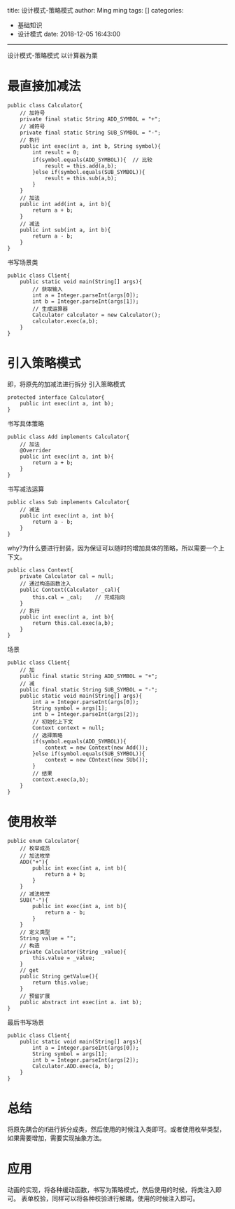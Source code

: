 title: 设计模式-策略模式
author: Ming ming
tags: []
categories:
  - 基础知识
  - 设计模式
date: 2018-12-05 16:43:00
---
设计模式-策略模式
以计算器为栗
# 最直接加减法
```
public class Calculator{
	// 加符号
	private final static String ADD_SYMBOL = "+";
	// 减符号
	private final static String SUB_SYMBOL = "-";
	// 执行
	public int exec(int a, int b, String symbol){
		int result = 0;
		if(symbol.equals(ADD_SYMBOL)){	// 比较
			result = this.add(a,b);
		}else if(symbol.equals(SUB_SYMBOL)){
			result = this.sub(a,b);
		}
	}
	// 加法
	public int add(int a, int b){
		return a + b;
	}
	// 减法
	public int sub(int a, int b){
		return a - b;
	}
}
```
书写场景类
```
public class Client{
	public static void main(String[] args){
		// 获取输入
		int a = Integer.parseInt(args[0]);
		int b = Integer.parseInt(args[1]);
		// 生成运算器
		Calculator calculator = new Calculator();
		calculator.exec(a,b);
	}
}
```
# 引入策略模式
即，将原先的加减法进行拆分
引入策略模式
```
protected interface Calculator{
	public int exec(int a, int b);
}
```
书写具体策略
```
public class Add implements Calculator{
	// 加法
	@Overrider
	public int exec(int a, int b){
		return a + b;	
	}
}
```
书写减法运算
```
public class Sub implements Calculator{
	// 减法
	public int exec(int a, int b){
		return a - b;
	}
}
```
why?为什么要进行封装，因为保证可以随时的增加具体的策略，所以需要一个上下文。
```
public class Context{
	private Calculator cal = null;
	// 通过构造函数注入
	public Context(Calculator _cal){
		this.cal = _cal;	// 完成指向
	}
	// 执行
	public int exec(int a, int b){
		return this.cal.exec(a,b);
	}
}
```
场景
```
public class Client{
	// 加
	public final static String ADD_SYMBOL = "+";
	// 减
	public final static String SUB_SYMBOL = "-";
	public static void main(String[] args){
		int a = Integer.parseInt(args[0]);
		String symbol = args[1];
		int b = Integer.parseInt(args[2]);
		// 初始化上下文
		Context context = null;
		// 选择策略
		if(symbol.equals(ADD_SYMBOL)){
			context = new Context(new Add());
		}else if(symbol.equals(SUB_SYMBOL)){
			context = new COntext(new SUb());
		}
		// 结果
		context.exec(a,b);
	}
}
```
# 使用枚举
```
public enum Calculator{
	// 枚举成员
	// 加法枚举
	ADD("+"){
		public int exec(int a, int b){
			return a + b;
		}
	}
	// 减法枚举
	SUB("-"){
		public int exec(int a, int b){
			return a - b;	
		}	
	}
	// 定义类型
	String value = "";
	// 构造
	private Calculator(String _value){
		this.value = _value;
	}
	// get
	public String getValue(){
		return this.value;
	}
	// 预留扩展
	public abstract int exec(int a. int b);
}
```
最后书写场景
```
public class Client{
	public static void main(String[] args){
		int a = Integer.parseInt(args[0]);
		String symbol = args[1];
		int b = Integer.parseInt(args[2]);
		Calculator.ADD.exec(a, b);
	}
}
```
# 总结
将原先耦合的if进行拆分成类，然后使用的时候注入类即可。或者使用枚举类型，如果需要增加，需要实现抽象方法。
# 应用
动画的实现，将各种缓动函数，书写为策略模式，然后使用的时候，将类注入即可。
表单校验，同样可以将各种校验进行解耦，使用的时候注入即可。
